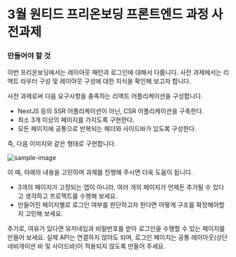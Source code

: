 # 3월 원티드 프리온보딩 프론트엔드 과정 사전과제

### 만들어야 할 것

이번 프리온보딩에서는 레이아웃 패턴과 로그인에 대해서 다룹니다.
사전 과제에서는 리액트 라우터 구성 및 레이아웃 구성에 대한 지식을 확인해 보고자 합니다.

사전 과제로써 다음 요구사항을 충족하는 리액트 어플리케이션을 구성합니다.

- NextJS 등의 SSR 어플리케이션이 아닌, CSR 어플리케이션을 구축한다.
- 최소 3개 이상의 페이지를 가지도록 구현한다.
- 모든 페이지에 공통으로 반복되는 헤더와 사이드바가 있도록 구성한다.

즉, 다음 이미지와 같은 형태로 구현합니다.

![sample-image](./sample.jpg)

이 때, 아래의 내용을 고민하며 과제를 진행해 주시면 더욱 도움이 됩니다.

- 3개의 페이지가 고정되는 앱이 아니라, 여러 개의 페이지가 언제든 추가될 수 있다고 생각하고 프로젝트를 수행해 보세요.
- 만들어진 페이지별로 로그인 여부를 판단하고자 한다면 어떻게 구조를 확장해야할지 고민해 보세요.

추가로, 여유가 있다면 유저네임과 비밀번호를 받아 로그인을 수행할 수 있는 페이지를 만들어 보세요. 실제 API는 연결하지 않아도 되며, 로그인 페이지는 공통 레이아웃(상단 네비게이션 바 및 사이드바)이 적용되지 않도록 만들어 주세요.
